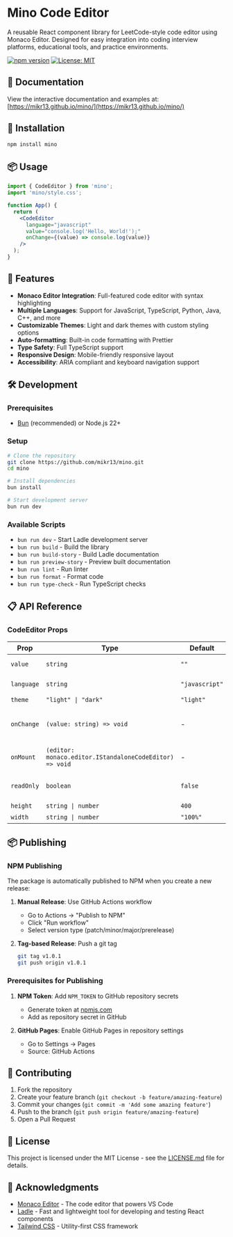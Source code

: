 # Mino Code Editor

A reusable React component library for LeetCode-style code editor using Monaco Editor. Designed for easy integration into coding interview platforms, educational tools, and practice environments.

[![npm version](https://badge.fury.io/js/mino.svg)](https://badge.fury.io/js/mino)
[![License: MIT](https://img.shields.io/badge/License-MIT-yellow.svg)](https://opensource.org/licenses/MIT)

## 📖 Documentation

View the interactive documentation and examples at: [https://mikr13.github.io/mino/](https://mikr13.github.io/mino/)

## 🚀 Installation

```bash
npm install mino
```

## 📦 Usage

```jsx
import { CodeEditor } from 'mino';
import 'mino/style.css';

function App() {
  return (
    <CodeEditor
      language="javascript"
      value="console.log('Hello, World!');"
      onChange={(value) => console.log(value)}
    />
  );
}
```

## 🎯 Features

- **Monaco Editor Integration**: Full-featured code editor with syntax highlighting
- **Multiple Languages**: Support for JavaScript, TypeScript, Python, Java, C++, and more
- **Customizable Themes**: Light and dark themes with custom styling options
- **Auto-formatting**: Built-in code formatting with Prettier
- **Type Safety**: Full TypeScript support
- **Responsive Design**: Mobile-friendly responsive layout
- **Accessibility**: ARIA compliant and keyboard navigation support

## 🛠️ Development

### Prerequisites

- [Bun](https://bun.sh/) (recommended) or Node.js 22+

### Setup

```bash
# Clone the repository
git clone https://github.com/mikr13/mino.git
cd mino

# Install dependencies
bun install

# Start development server
bun run dev
```

### Available Scripts

- `bun run dev` - Start Ladle development server
- `bun run build` - Build the library
- `bun run build-story` - Build Ladle documentation
- `bun run preview-story` - Preview built documentation
- `bun run lint` - Run linter
- `bun run format` - Format code
- `bun run type-check` - Run TypeScript checks

## 📋 API Reference

### CodeEditor Props

| Prop | Type | Default | Description |
|------|------|---------|-------------|
| `value` | `string` | `""` | The code content |
| `language` | `string` | `"javascript"` | Programming language |
| `theme` | `"light" \| "dark"` | `"light"` | Editor theme |
| `onChange` | `(value: string) => void` | - | Callback when content changes |
| `onMount` | `(editor: monaco.editor.IStandaloneCodeEditor) => void` | - | Callback when editor mounts |
| `readOnly` | `boolean` | `false` | Whether editor is read-only |
| `height` | `string \| number` | `400` | Editor height |
| `width` | `string \| number` | `"100%"` | Editor width |

## 📦 Publishing

### NPM Publishing

The package is automatically published to NPM when you create a new release:

1. **Manual Release**: Use GitHub Actions workflow
   - Go to Actions → "Publish to NPM"
   - Click "Run workflow"
   - Select version type (patch/minor/major/prerelease)

2. **Tag-based Release**: Push a git tag

   ```bash
   git tag v1.0.1
   git push origin v1.0.1
   ```

### Prerequisites for Publishing

1. **NPM Token**: Add `NPM_TOKEN` to GitHub repository secrets
   - Generate token at [npmjs.com](https://www.npmjs.com/settings/tokens)
   - Add as repository secret in GitHub

2. **GitHub Pages**: Enable GitHub Pages in repository settings
   - Go to Settings → Pages
   - Source: GitHub Actions

## 🤝 Contributing

1. Fork the repository
2. Create your feature branch (`git checkout -b feature/amazing-feature`)
3. Commit your changes (`git commit -m 'Add some amazing feature'`)
4. Push to the branch (`git push origin feature/amazing-feature`)
5. Open a Pull Request

## 📄 License

This project is licensed under the MIT License - see the [LICENSE.md](LICENSE.md) file for details.

## 🙏 Acknowledgments

- [Monaco Editor](https://microsoft.github.io/monaco-editor/) - The code editor that powers VS Code
- [Ladle](https://ladle.dev/) - Fast and lightweight tool for developing and testing React components
- [Tailwind CSS](https://tailwindcss.com/) - Utility-first CSS framework
